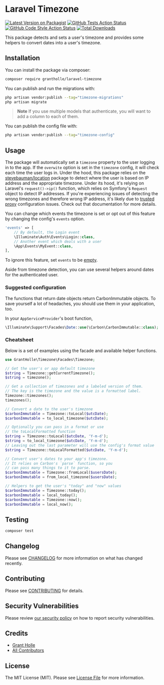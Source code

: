 # Laravel Timezone

[![Latest Version on Packagist](https://img.shields.io/packagist/v/grantholle/laravel-timezone.svg?style=flat-square)](https://packagist.org/packages/grantholle/laravel-timezone)
[![GitHub Tests Action Status](https://img.shields.io/github/actions/workflow/status/grantholle/laravel-timezone/run-tests.yml?branch=main&label=tests&style=flat-square)](https://github.com/grantholle/laravel-timezone/actions?query=workflow%3Arun-tests+branch%3Amain)
[![GitHub Code Style Action Status](https://img.shields.io/github/actions/workflow/status/grantholle/laravel-timezone/fix-php-code-style-issues.yml?branch=main&label=code%20style&style=flat-square)](https://github.com/grantholle/laravel-timezone/actions?query=workflow%3A"Fix+PHP+code+style+issues"+branch%3Amain)
[![Total Downloads](https://img.shields.io/packagist/dt/grantholle/laravel-timezone.svg?style=flat-square)](https://packagist.org/packages/grantholle/laravel-timezone)

This package detects and sets a user's timezone and provides some helpers to convert dates into a user's timezone.

## Installation

You can install the package via composer:

```bash
composer require grantholle/laravel-timezone
```

You can publish and run the migrations with:

```bash
php artisan vendor:publish --tag="timezone-migrations"
php artisan migrate
```

> **Note** 
> If you use multiple models that authenticate, you will want to add a column to each of them.

You can publish the config file with:

```bash
php artisan vendor:publish --tag="timezone-config"
```

## Usage

The package will automatically set a `timezone` property to the user logging in to the app. If the `overwite` option is set in the `timezone` config, it will check each time the user logs in. Under the hood, this package relies on the [stevebauman/location](https://github.com/stevebauman/location) package to detect where the user is based on IP address and the appropriate timezone. Under its hood, it's relying on Laravel's `request()->ip()` function, which relies on Symfony's `Request` object to detect IP addresses. If you're experiencing issues of detecting the wrong timezones and therefore wrong IP address, it's likely due to [trusted proxy](https://laravel.com/docs/10.x/requests#configuring-trusted-proxies) configuration issues. Check out that documentation for more details.

You can change which events the timezone is set or opt out of this feature by changing the config's `events` option.

```php
'events' => [
    // By default, the Login event
    \Illuminate\Auth\Events\Login::class,
    // Another event which deals with a user
    \App\Events\MyEvent::class,
],
```

To ignore this feature, set `events` to be [empty](https://www.php.net/manual/en/function.empty.php).

Aside from timezone detection, you can use several helpers around dates for the authenticated user.

### Suggested configuration

The functions that return date objects return CarbonImmutable objects. To save yourself a lot of headaches, you should use them in your application, too.

In your `AppServiceProvider`'s boot function,

```php
\Illuminate\Support\Facades\Date::use(\Carbon\CarbonImmutable::class);
```

### Cheatsheet

Below is a set of examples using the facade and available helper functions.

```php
use GrantHolle\Timezone\Facades\Timezone;

// Get the user's or app default timezone
$string = Timezone::getCurrentTimezone();
$string = timezone();

// Get a collection of timezones and a labeled version of them.
// The key is the timezone and the value is a formatted label.
Timezone::timezones();
timezones();

// Convert a date to the user's timezone
$carbonImmutable = Timezone::toLocal($utcDate);
$carbonImmutable = to_local_timezone($utcDate);

// Optionally you can pass in a format or use
// the toLocalFormatted function
$string = Timezone::toLocal($utcDate, 'Y-m-d');
$string = to_local_timezone($utcDate, 'Y-m-d');
// Leaving out the last parameter will use the config's format value
$string = Timezone::toLocalFormatted($utcDate, 'Y-m-d');

// Convert user's dates to your app's timezone.
// It relies on Carbon's `parse` function, so you
// can pass many things to it to parse.
$carbonImmutable = Timezone::fromLocal($usersDate);
$carbonImmutable = from_local_timezone($usersDate);

// Helpers to get the user's "today" and "now" values
$carbonImmutable = Timezone::today();
$carbonImmutable = local_today();
$carbonImmutable = Timezone::now();
$carbonImmutable = local_now();
```

## Testing

```bash
composer test
```

## Changelog

Please see [CHANGELOG](CHANGELOG.md) for more information on what has changed recently.

## Contributing

Please see [CONTRIBUTING](CONTRIBUTING.md) for details.

## Security Vulnerabilities

Please review [our security policy](../../security/policy) on how to report security vulnerabilities.

## Credits

- [Grant Holle](https://github.com/grantholle)
- [All Contributors](../../contributors)

## License

The MIT License (MIT). Please see [License File](LICENSE.md) for more information.
